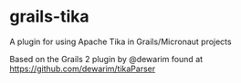 # grails-tika

A plugin for using Apache Tika in Grails/Micronaut projects

Based on the Grails 2 plugin by @dewarim found at https://github.com/dewarim/tikaParser
